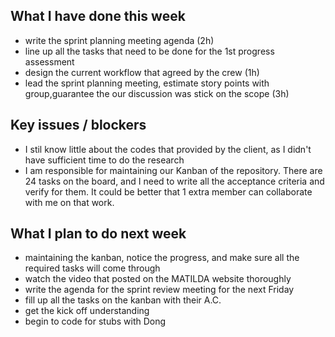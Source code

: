 ## What I have done this week
- write the sprint planning meeting agenda (2h)
- line up all the tasks that need to be done for the 1st progress assessment
- design the current workflow that agreed by the crew (1h)
- lead the sprint planning meeting, estimate story points with group,guarantee the our discussion was stick on the scope (3h)

## Key issues / blockers
- I stil know little about the codes that provided by the client, as I didn't have sufficient time to do the research
- I am responsible for maintaining our Kanban of the repository. There are 24 tasks on the board, and I need to write all the acceptance criteria and verify for them. It could be better that 1 extra member can collaborate with me on that work.

## What I plan to do next week
- maintaining the kanban, notice the progress, and make sure all the required tasks will come through
- watch the video that posted on the MATILDA website thoroughly
- write the agenda for the sprint review meeting for the next Friday
- fill up all the tasks on the kanban with their A.C.
- get the kick off understanding 
- begin to code for stubs with Dong
